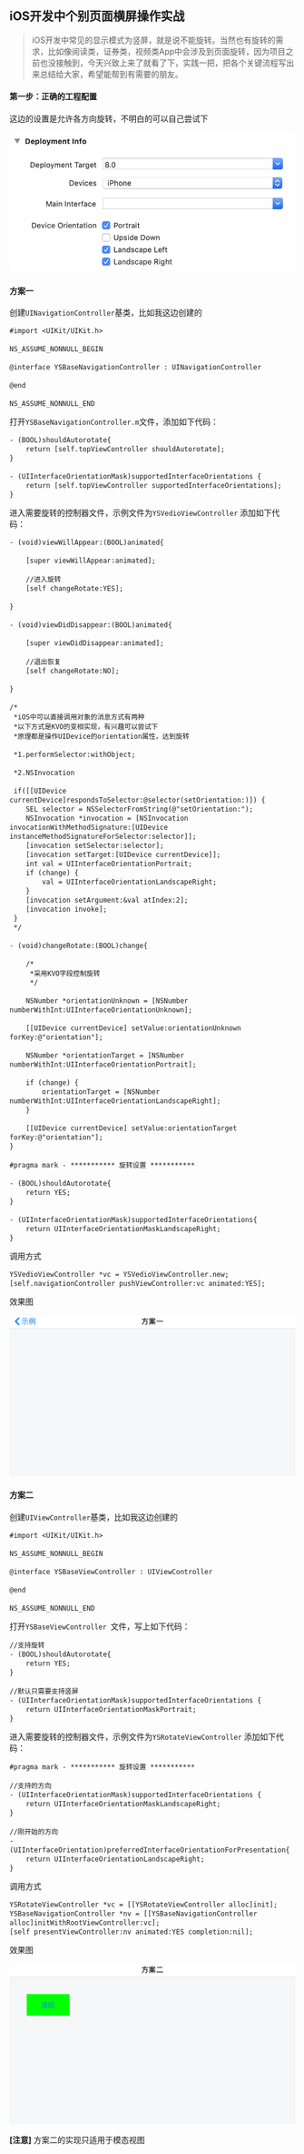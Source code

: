 ## iOS开发中个别页面横屏操作实战

>iOS开发中常见的显示模式为竖屏，就是说不能旋转。当然也有旋转的需求，比如像阅读类，证券类，视频类App中会涉及到页面旋转，因为项目之前也没接触到，今天兴致上来了就看了下，实践一把，把各个关键流程写出来总结给大家，希望能帮到有需要的朋友。

#### 第一步：正确的工程配置

这边的设置是允许各方向旋转，不明白的可以自己尝试下

![](img/工程配置.png)

#### 方案一

创建`UINavigationController`基类，比如我这边创建的

```
#import <UIKit/UIKit.h>

NS_ASSUME_NONNULL_BEGIN

@interface YSBaseNavigationController : UINavigationController

@end

NS_ASSUME_NONNULL_END

```

打开`YSBaseNavigationController.m`文件，添加如下代码：

```
- (BOOL)shouldAutorotate{
    return [self.topViewController shouldAutorotate];
}

- (UIInterfaceOrientationMask)supportedInterfaceOrientations {
    return [self.topViewController supportedInterfaceOrientations];
}
```

进入需要旋转的控制器文件，示例文件为`YSVedioViewController`
添加如下代码：

```
- (void)viewWillAppear:(BOOL)animated{
    
    [super viewWillAppear:animated];
    
    //进入旋转
    [self changeRotate:YES];
    
}

- (void)viewDidDisappear:(BOOL)animated{
    
    [super viewDidDisappear:animated];
    
    //退出恢复
    [self changeRotate:NO];
    
}

/*
 *iOS中可以直接调用对象的消息方式有两种
 *以下方式是KVO的变相实现，有兴趣可以尝试下
 *原理都是操作UIDevice的orientation属性，达到旋转
 
 *1.performSelector:withObject;
 
 *2.NSInvocation
 
 if([[UIDevice currentDevice]respondsToSelector:@selector(setOrientation:)]) {
    SEL selector = NSSelectorFromString(@"setOrientation:");
    NSInvocation *invocation = [NSInvocation invocationWithMethodSignature:[UIDevice instanceMethodSignatureForSelector:selector]];
    [invocation setSelector:selector];
    [invocation setTarget:[UIDevice currentDevice]];
    int val = UIInterfaceOrientationPortrait;
    if (change) {
        val = UIInterfaceOrientationLandscapeRight;
    }
    [invocation setArgument:&val atIndex:2];
    [invocation invoke];
 }
 */

- (void)changeRotate:(BOOL)change{
    
    /*
     *采用KVO字段控制旋转
     */
    
    NSNumber *orientationUnknown = [NSNumber numberWithInt:UIInterfaceOrientationUnknown];
    
    [[UIDevice currentDevice] setValue:orientationUnknown forKey:@"orientation"];
    
    NSNumber *orientationTarget = [NSNumber numberWithInt:UIInterfaceOrientationPortrait];
    
    if (change) {
        orientationTarget = [NSNumber numberWithInt:UIInterfaceOrientationLandscapeRight];
    }
    
    [[UIDevice currentDevice] setValue:orientationTarget forKey:@"orientation"];
}

#pragma mark - *********** 旋转设置 ***********

- (BOOL)shouldAutorotate{
    return YES;
}

- (UIInterfaceOrientationMask)supportedInterfaceOrientations{
    return UIInterfaceOrientationMaskLandscapeRight;
}
```

调用方式

```
YSVedioViewController *vc = YSVedioViewController.new;
[self.navigationController pushViewController:vc animated:YES];
```

效果图

![](img/方案一.png)

#### 方案二

创建`UIViewController`基类，比如我这边创建的

```
#import <UIKit/UIKit.h>

NS_ASSUME_NONNULL_BEGIN

@interface YSBaseViewController : UIViewController

@end

NS_ASSUME_NONNULL_END
```

打开`YSBaseViewController `文件，写上如下代码：

```
//支持旋转
- (BOOL)shouldAutorotate{
    return YES;
}

//默认只需要支持竖屏
- (UIInterfaceOrientationMask)supportedInterfaceOrientations {
    return UIInterfaceOrientationMaskPortrait;
}
```

进入需要旋转的控制器文件，示例文件为`YSRotateViewController`
添加如下代码：

```
#pragma mark - *********** 旋转设置 ***********

//支持的方向
- (UIInterfaceOrientationMask)supportedInterfaceOrientations {
    return UIInterfaceOrientationMaskLandscapeRight;
}

//刚开始的方向
- (UIInterfaceOrientation)preferredInterfaceOrientationForPresentation{
    return UIInterfaceOrientationLandscapeRight;
}
```

调用方式

```
YSRotateViewController *vc = [[YSRotateViewController alloc]init];
YSBaseNavigationController *nv = [[YSBaseNavigationController alloc]initWithRootViewController:vc];
[self presentViewController:nv animated:YES completion:nil];
```

效果图

![](img/方案二.png)

**[注意]** 方案二的实现只适用于模态视图